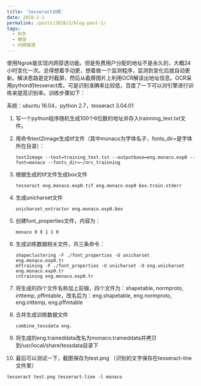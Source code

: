 ```yaml
---
title: 'tesseract训练'
date: 2018-2-1
permalink: /posts/2018/2/blog-post-1/
tags:
  - OCR
  - 微信
  - 内网穿透
---
```


使用Ngrok能实现内网穿透功能。但是免费用户分配的地址不是永久的，大概24小时变化一次。总得想着手动更，想着做一个监测程序，监测到变化后就自动更新。解决思路是定时截屏，然后从截屏图片上利用OCR解读出地址信息。OCR采用python的tesseract库。可是识别准确率比较低，百度了一下可以对引擎进行训练来提高识别率。训练步骤如下：

系统：ubuntu 16.04，python 2.7，tesseract 3.04.01

1. 写一个python程序随机生成100个6位数的地址并存入trainning_text.txt文件。

2. 用命令text2image生成tif文件（其中monaco为字体名子，fonts_dir=是字体所在目录）：

   ```
   text2image --text=training_text.txt --outputbase=eng.monaco.exp0 --font=monaco --fonts_dir=~/orc_trainning
   ```

3. 根据生成的tif文件生成box文件

   ```
   tesseract eng.monaco.exp0.tif eng.monaco.exp0 box.train.stderr
   ```

4. 生成unicharset文件

   ```
   unicharset_extractor eng.monaco.exp0.box
   ```

5. 创建font_properties文件，内容为：

   ```
   monaco 0 0 1 1 0
   ```

6. 生成训练数据相关文件，共三条命令：

   ```
   shapeclustering -F ./font_properties -U unicharset eng.monaco.exp0.tr
   mftraining -F ./font_properties -U unicharset -O eng.unicharset eng.monaco.exp0.tr
   cntraining eng.monaco.exp0.tr
   ```

7. 将生成的四个文件名称加上前缀，四个文件为：shapetable, normproto, inttemp, pffmtable，改名后为：eng.shapetable, eng.normproto, eng.inttemp, eng.pffmtable

8. 合并生成训练数据文件

   ```
   combine_tessdata eng.
   ```

9. 将生成的eng.traineddata改名为monaco.traineddata并拷贝到/usr/local/share/tessdata目录下

10. 最后可以测试一下，截图保存为test.png （识别的文字保存在tesseract-line文件里）

   ```
   tesseract test.png tesseract-line -l monaco
   ```

   ​

